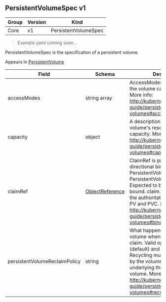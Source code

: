 ## PersistentVolumeSpec v1

Group        | Version     | Kind
------------ | ---------- | -----------
Core | v1 | PersistentVolumeSpec

> Example yaml coming soon...



PersistentVolumeSpec is the specification of a persistent volume.

<aside class="notice">
Appears In  <a href="#persistentvolume-v1">PersistentVolume</a> </aside>

Field        | Schema     | Description
------------ | ---------- | -----------
accessModes | string array | AccessModes contains all ways the volume can be mounted. More info: http://kubernetes.io/docs/user-guide/persistent-volumes#access-modes
capacity | object | A description of the persistent volume's resources and capacity. More info: http://kubernetes.io/docs/user-guide/persistent-volumes#capacity
claimRef | [ObjectReference](#objectreference-v1) | ClaimRef is part of a bi-directional binding between PersistentVolume and PersistentVolumeClaim. Expected to be non-nil when bound. claim.VolumeName is the authoritative bind between PV and PVC. More info: http://kubernetes.io/docs/user-guide/persistent-volumes#binding
persistentVolumeReclaimPolicy | string | What happens to a persistent volume when released from its claim. Valid options are Retain (default) and Recycle. Recycling must be supported by the volume plugin underlying this persistent volume. More info: http://kubernetes.io/docs/user-guide/persistent-volumes#recycling-policy

